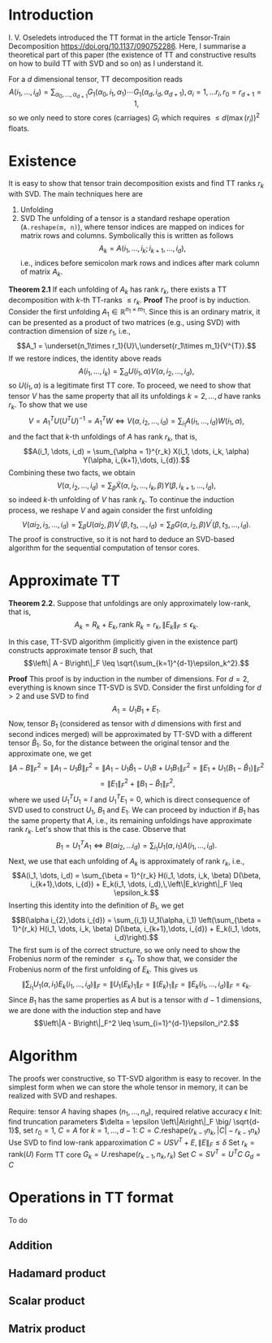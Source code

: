 # Introduction
I. V. Oseledets introduced the TT format in the article Tensor-Train Decomposition https://doi.org/10.1137/090752286. Here, I summarise a theoretical part of this paper (the existence of TT and constructive results on how to build TT with SVD and so on) as I understand it.

For a $d$ dimensional tensor, TT decomposition reads
$$A(i_1, \dots, i_d) = \sum_{\alpha_0,\dots,\alpha_{d+1}} G_{1}(\alpha_0,i_1,\alpha_1)\cdots G_{1}(\alpha_{d},i_{d},\alpha_{d+1}),\,\alpha_i=1,\dots r_i,\,r_0=r_{d+1} = 1,$$
so we only need to store cores (carriages) $G_i$ which requires $\leq d \left(\max(r_i)\right)^2$ floats.
# Existence
It is easy to show that tensor train decomposition exists and find TT ranks $r_k$ with SVD.
The main techniques here are
1. Unfolding
2. SVD
The unfolding of a tensor is a standard reshape operation (`A.reshape(m, n)`), where tensor indices are mapped on indices for matrix rows and columns. Symbolically this is written as follows
$$A_k = A(i_1,\dots, i_k;i_{k+1},\dots,i_{d}),$$
i.e., indices before semicolon mark rows and indices after mark column of matrix $A_k$.

**Theorem 2.1**
If each unfolding of $A_k$ has rank $r_k$, there exists a TT decomposition with $k$-th TT-ranks $\leq r_k$.
**Proof**
The proof is by induction.
Consider the first unfolding $A_1\in\mathbb{R}^{n_1\times m_1}$. Since this is an ordinary matrix, it can be presented as a product of two matrices (e.g., using SVD) with contraction dimension of size $r_1$, i.e.,
$$A_1 = \underset{n_1\times r_1}{U}\,\underset{r_1\times m_1}{V^{T}}.$$
If we restore indices, the identity above reads
$$A(i_1,\dots,i_k) = \sum_{\alpha}U(i_1,\alpha) V(\alpha,i_2,\dots, i_d),$$
so $U(i_1, \alpha)$ is a legitimate first TT core. To proceed, we need to show that tensor $V$ has the same property that all its unfoldings $k=2,\dots, d$ have ranks $r_k$.
To show that we use
$$V = A_1^{T}U \left(U^T U\right)^{-1} = A_1^{T}W \Leftrightarrow V(\alpha,i_2,\dots, i_d) = \sum_{i_1}A(i_1, \dots, i_d)W(i_1,\alpha),$$
and the fact that $k$-th unfoldings of $A$ has rank $r_k$, that is,
$$A(i_1, \dots, i_d) = \sum_{\alpha = 1}^{r_k} X(i_1, \dots, i_k, \alpha) Y(\alpha, i_{k+1},\dots, i_{d}).$$
Combining these two facts, we obtain
$$
V(\alpha, i_2, \dots, i_d) = \sum_{\beta}\widetilde{X}(\alpha, i_2, \dots, i_k, \beta) Y(\beta, i_{k+1},\dots, i_{d}),
$$
so indeed $k$-th unfolding of $V$ has rank $r_k$.
To continue the induction process, we reshape $V$ and again consider the first unfolding
$$V(\alpha i_2, i_3, \dots, i_d) = \sum_{\beta} U(\alpha i_2, \beta)V^{'}(\beta, t_3,\dots, i_d) = \sum_{\beta} G(\alpha, i_2, \beta) V^{'}(\beta, t_3,\dots, i_d).
$$
The proof is constructive, so it is not hard to deduce an SVD-based algorithm for the sequential computation of tensor cores.
# Approximate TT

**Theorem 2.2.**
Suppose that unfoldings are only approximately low-rank, that is, 
$$A_k = R_k + E_k,\,\text{rank }R_k = r_k,\,\left\|E_k\right\|_F\leq \epsilon_k.$$

In this case, TT-SVD algorithm (implicitly given in the existence part) constructs approximate tensor $B$ such, that
$$\left\| A - B\right\|_F \leq \sqrt{\sum_{k=1}^{d-1}\epsilon_k^2}.$$

**Proof**
This proof is by induction in the number of dimensions.
For $d=2$, everything is known since TT-SVD is SVD.
Consider the first unfolding for $d > 2$ and use SVD to find
$$A_1 = U_1 B_1 + E_1.$$
Now, tensor $B_1$ (considered as tensor with $d$ dimensions with first and second indices merged) will be approximated by TT-SVD with a different tensor $\hat{B}_1$. So, for the distance between the original tensor and the approximate one, we get
$$\left\|A - B\right\|_F^2 = \left\|A_1 - U_1\hat{B}\right\|_F^2 = \left\|A_1 - U_1\hat{B}_1 - U_1 B +U_1 B_1\right\|_F^2 = \left\|E_1 + U_1(B_1 - \hat{B}_1)\right\|_F^2$$
$$=\left\|E_1\right\|_F^2 + \left\|B_1 - \hat{B}_1\right\|_{F}^2,$$
where we used $U_1^T U_1 = I$ and $U_1^T E_1 = 0$, which is direct consequence of SVD used to construct $U_1$, $B_1$ and $E_1$.
We can proceed by induction if $B_1$ has the same property that $A$, i.e., its remaining unfoldings have approximate rank $r_k$. Let's show that this is the case.
Observe that
$$B_1 = U_1^T A_1 \Leftrightarrow B(\alpha i_{2},\dots i_{d}) = \sum_{i_1} U_1(\alpha, i_1) A(i_1, \dots, i_d).$$
Next, we use that each unfolding of $A_k$ is approximately of rank $r_k$, i.e.,
$$A(i_1, \dots, i_d) = \sum_{\beta = 1}^{r_k} H(i_1, \dots, i_k, \beta) D(\beta, i_{k+1},\dots, i_{d}) + E_k(i_1, \dots, i_d),\,\left\|E_k\right\|_F \leq \epsilon_k.$$
Inserting this identity into the definition of $B_1$, we get
$$B(\alpha i_{2},\dots i_{d}) = \sum_{i_1} U_1(\alpha, i_1) \left(\sum_{\beta = 1}^{r_k} H(i_1, \dots, i_k, \beta) D(\beta, i_{k+1},\dots, i_{d}) + E_k(i_1, \dots, i_d)\right).$$
The first sum is of the correct structure, so we only need to show the Frobenius norm of the reminder $\leq \epsilon_{k}$. To show that, we consider the Frobenius norm of the first unfolding of $E_{k}$. This gives us
$$\left\|\sum_{i_1} U_1(\alpha, i_1)E_k(i_1, \dots, i_d)\right\|_F = \left\|U_1 \left(E_k\right)_1\right\|_F = \left\|\left(E_k\right)_1\right\|_F = \left\|E_k(i_1, \dots, i_d)\right\|_F = \epsilon_k.$$
Since $B_1$ has the same properties as $A$ but is a tensor with $d-1$ dimensions, we are done with the induction step and have
$$\left\|A - B\right\|_F^2 \leq \sum_{i=1}^{d-1}\epsilon_i^2.$$
# Algorithm
The proofs wer constructive, so TT-SVD algorithm is easy to recover. In the simplest form when we can store the whole tensor in memory, it can be realized with SVD and reshapes.

Require: tensor $A$ having shapes $\left(n_1, \dots, n_d\right)$, required relative accuracy $\epsilon$
Init: find truncation parameters $\delta = \epsilon \left\|A\right\|_F \big/ \sqrt{d-1}$, set $r_0 = 1$, $C = A$
for $k = 1,\dots, d-1$:
	$C = C.\text{reshape}(r_{k-1}n_k, |C| - r_{k-1}n_k)$
	Use SVD to find low-rank apparoximation $C = U S V^{T} + E,\,\left\|E\right\|_F \leq \delta$ 
	Set $r_k = \text{rank}(U)$
	Form TT core $G_k = U.\text{reshape}(r_{k-1}, n_k, r_{k})$
	Set $C = S V^{T} = U^T C$ 
$G_d = C$

# Operations in TT format
To do

## Addition

## Hadamard product

## Scalar product

## Matrix product

